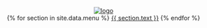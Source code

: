 <header class = 'header'>
  <div class='logo'>
  <a href = '{{site.baseurl}}'>
  <img src = '{{site.baseurl}}/assets/notice.png' alt = 'logo'>
  <!--<span>{{ site.title }}</spaan>-->
  </a>
  </div>
  <i class = 'fa fa-bars tp-menu' aria-hidden = 'true'></i>
  <div class='menu-bar'>
    <nav class = 'menu flex'>
    <span class = 'flex'>
      {% for section in site.data.menu %}
        <a href='{{ site.baseurl }}/#{{ section.id }}'>{{ section.text }}</a>
      {% endfor %}
      </span>
    </nav>
  </div>
</header>
